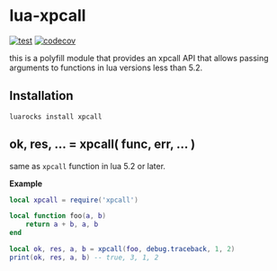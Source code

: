 # lua-xpcall

[![test](https://github.com/mah0x211/lua-xpcall/actions/workflows/test.yml/badge.svg)](https://github.com/mah0x211/lua-xpcall/actions/workflows/test.yml)
[![codecov](https://codecov.io/gh/mah0x211/lua-xpcall/branch/master/graph/badge.svg)](https://codecov.io/gh/mah0x211/lua-xpcall)

this is a polyfill module that provides an xpcall API that allows passing arguments to functions in lua versions less than 5.2.

## Installation

```
luarocks install xpcall
```

## ok, res, ... = xpcall( func, err, ... )

same as `xpcall` function in lua 5.2 or later.

**Example**

```lua
local xpcall = require('xpcall')

local function foo(a, b)
    return a + b, a, b
end

local ok, res, a, b = xpcall(foo, debug.traceback, 1, 2)
print(ok, res, a, b) -- true, 3, 1, 2
```

